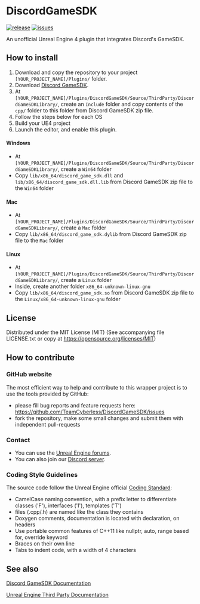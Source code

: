 # DiscordGameSDK

[![release](https://img.shields.io/github/release/TeamCyberless/DiscordGameSDK.svg)](https://github.com/TeamCyberless/DiscordGameSDK/releases)
[![issues](https://img.shields.io/github/issues/TeamCyberless/DiscordGameSDK.svg)](https://github.com/TeamCyberless/DiscordGameSDK/issues)

An unofficial Unreal Engine 4 plugin that integrates Discord's GameSDK.

## How to install
 1. Download and copy the repository to your project `[YOUR_PROJECT_NAME]/Plugins/` folder.
 2. Download [Discord GameSDK](https://discord.com/developers/docs/game-sdk/sdk-starter-guide).
 3. At `[YOUR_PROJECT_NAME]/Plugins/DiscordGameSDK/Source/ThirdParty/DiscordGameSDKLibrary/`, create an `Include` folder and copy contents of the `cpp/` folder to this folder from Discord GameSDK zip file.
 4. Follow the steps below for each OS
 5. Build your UE4 project
 6. Launch the editor, and enable this plugin.

#### Windows
 - At `[YOUR_PROJECT_NAME]/Plugins/DiscordGameSDK/Source/ThirdParty/DiscordGameSDKLibrary/`, create a `Win64` folder
 - Copy `lib/x86_64/discord_game_sdk.dll` and `lib/x86_64/discord_game_sdk.dll.lib` from Discord GameSDK zip file to the `Win64` folder

#### Mac
- At `[YOUR_PROJECT_NAME]/Plugins/DiscordGameSDK/Source/ThirdParty/DiscordGameSDKLibrary/`, create a `Mac` folder
- Copy `lib/x86_64/discord_game_sdk.dylib` from Discord GameSDK zip file to the `Mac` folder

#### Linux
- At `[YOUR_PROJECT_NAME]/Plugins/DiscordGameSDK/Source/ThirdParty/DiscordGameSDKLibrary/`, create a `Linux` folder
- Inside, create another folder `x86_64-unknown-linux-gnu`
- Copy `lib/x86_64/discord_game_sdk.so` from Discord GameSDK zip file to the `Linux/x86_64-unknown-linux-gnu` folder

## License
Distributed under the MIT License (MIT) (See accompanying file LICENSE.txt or copy at https://opensource.org/licenses/MIT)

## How to contribute
### GitHub website
The most efficient way to help and contribute to this wrapper project is to
use the tools provided by GitHub:
- please fill bug reports and feature requests here: https://github.com/TeamCyberless/DiscordGameSDK/issues
- fork the repository, make some small changes and submit them with independent pull-requests

### Contact
- You can use the [Unreal Engine forums](https://forums.unrealengine.com/).
- You can also join our [Discord server](https://discord.gg/RtKCBfQYfj).

### Coding Style Guidelines
The source code follow the Unreal Engine official [Coding Standard](https://docs.unrealengine.com/latest/INT/Programming/Development/CodingStandard/index.html):
- CamelCase naming convention, with a prefix letter to differentiate classes ('F'), interfaces ('I'), templates ('T')
- files (.cpp/.h) are named like the class they contains
- Doxygen comments, documentation is located with declaration, on headers
- Use portable common features of C++11 like nullptr, auto, range based for, override keyword
- Braces on their own line
- Tabs to indent code, with a width of 4 characters

## See also
[Discord GameSDK Documentation](https://discord.com/developers/docs/game-sdk/sdk-starter-guide)

[Unreal Engine Third Party Documentation](https://docs.unrealengine.com/4.27/en-US/ProductionPipelines/BuildTools/UnrealBuildTool/ThirdPartyLibraries/)

